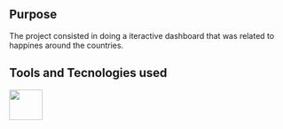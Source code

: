 ## Purpose
The project consisted in doing a iteractive dashboard that was related to happines around the countries.

## Tools and Tecnologies used

<img loading="lazy" src="https://encrypted-tbn0.gstatic.com/images?q=tbn:ANd9GcSj7e_yeBbb01rkNxU8eYJ_QJL42hHOwjLtMw&usqp=CAU" width="60" height="55"/>
